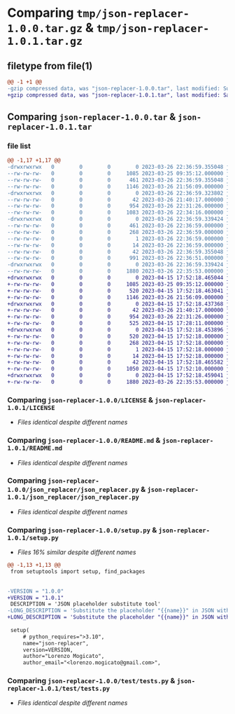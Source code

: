 # Comparing `tmp/json-replacer-1.0.0.tar.gz` & `tmp/json-replacer-1.0.1.tar.gz`

## filetype from file(1)

```diff
@@ -1 +1 @@
-gzip compressed data, was "json-replacer-1.0.0.tar", last modified: Sun Mar 26 22:36:59 2023, max compression
+gzip compressed data, was "json-replacer-1.0.1.tar", last modified: Sat Apr 15 17:52:18 2023, max compression
```

## Comparing `json-replacer-1.0.0.tar` & `json-replacer-1.0.1.tar`

### file list

```diff
@@ -1,17 +1,17 @@
-drwxrwxrwx   0        0        0        0 2023-03-26 22:36:59.355048 json-replacer-1.0.0/
--rw-rw-rw-   0        0        0     1085 2023-03-25 09:35:12.000000 json-replacer-1.0.0/LICENSE
--rw-rw-rw-   0        0        0      461 2023-03-26 22:36:59.355048 json-replacer-1.0.0/PKG-INFO
--rw-rw-rw-   0        0        0     1146 2023-03-26 21:56:09.000000 json-replacer-1.0.0/README.md
-drwxrwxrwx   0        0        0        0 2023-03-26 22:36:59.323802 json-replacer-1.0.0/json_replacer/
--rw-rw-rw-   0        0        0       42 2023-03-26 21:40:17.000000 json-replacer-1.0.0/json_replacer/__init__.py
--rw-rw-rw-   0        0        0      954 2023-03-26 22:31:26.000000 json-replacer-1.0.0/json_replacer/json_replacer.py
--rw-rw-rw-   0        0        0     1083 2023-03-26 22:34:16.000000 json-replacer-1.0.0/json_replacer/utils.py
-drwxrwxrwx   0        0        0        0 2023-03-26 22:36:59.339424 json-replacer-1.0.0/json_replacer.egg-info/
--rw-rw-rw-   0        0        0      461 2023-03-26 22:36:59.000000 json-replacer-1.0.0/json_replacer.egg-info/PKG-INFO
--rw-rw-rw-   0        0        0      268 2023-03-26 22:36:59.000000 json-replacer-1.0.0/json_replacer.egg-info/SOURCES.txt
--rw-rw-rw-   0        0        0        1 2023-03-26 22:36:59.000000 json-replacer-1.0.0/json_replacer.egg-info/dependency_links.txt
--rw-rw-rw-   0        0        0       14 2023-03-26 22:36:59.000000 json-replacer-1.0.0/json_replacer.egg-info/top_level.txt
--rw-rw-rw-   0        0        0       42 2023-03-26 22:36:59.355048 json-replacer-1.0.0/setup.cfg
--rw-rw-rw-   0        0        0      991 2023-03-26 22:36:51.000000 json-replacer-1.0.0/setup.py
-drwxrwxrwx   0        0        0        0 2023-03-26 22:36:59.339424 json-replacer-1.0.0/test/
--rw-rw-rw-   0        0        0     1880 2023-03-26 22:35:53.000000 json-replacer-1.0.0/test/tests.py
+drwxrwxrwx   0        0        0        0 2023-04-15 17:52:18.465044 json-replacer-1.0.1/
+-rw-rw-rw-   0        0        0     1085 2023-03-25 09:35:12.000000 json-replacer-1.0.1/LICENSE
+-rw-rw-rw-   0        0        0      520 2023-04-15 17:52:18.463041 json-replacer-1.0.1/PKG-INFO
+-rw-rw-rw-   0        0        0     1146 2023-03-26 21:56:09.000000 json-replacer-1.0.1/README.md
+drwxrwxrwx   0        0        0        0 2023-04-15 17:52:18.437368 json-replacer-1.0.1/json_replacer/
+-rw-rw-rw-   0        0        0       42 2023-03-26 21:40:17.000000 json-replacer-1.0.1/json_replacer/__init__.py
+-rw-rw-rw-   0        0        0      954 2023-03-26 22:31:26.000000 json-replacer-1.0.1/json_replacer/json_replacer.py
+-rw-rw-rw-   0        0        0      525 2023-04-15 17:28:11.000000 json-replacer-1.0.1/json_replacer/utils.py
+drwxrwxrwx   0        0        0        0 2023-04-15 17:52:18.453896 json-replacer-1.0.1/json_replacer.egg-info/
+-rw-rw-rw-   0        0        0      520 2023-04-15 17:52:18.000000 json-replacer-1.0.1/json_replacer.egg-info/PKG-INFO
+-rw-rw-rw-   0        0        0      268 2023-04-15 17:52:18.000000 json-replacer-1.0.1/json_replacer.egg-info/SOURCES.txt
+-rw-rw-rw-   0        0        0        1 2023-04-15 17:52:18.000000 json-replacer-1.0.1/json_replacer.egg-info/dependency_links.txt
+-rw-rw-rw-   0        0        0       14 2023-04-15 17:52:18.000000 json-replacer-1.0.1/json_replacer.egg-info/top_level.txt
+-rw-rw-rw-   0        0        0       42 2023-04-15 17:52:18.465582 json-replacer-1.0.1/setup.cfg
+-rw-rw-rw-   0        0        0     1050 2023-04-15 17:52:10.000000 json-replacer-1.0.1/setup.py
+drwxrwxrwx   0        0        0        0 2023-04-15 17:52:18.459041 json-replacer-1.0.1/test/
+-rw-rw-rw-   0        0        0     1880 2023-03-26 22:35:53.000000 json-replacer-1.0.1/test/tests.py
```

### Comparing `json-replacer-1.0.0/LICENSE` & `json-replacer-1.0.1/LICENSE`

 * *Files identical despite different names*

### Comparing `json-replacer-1.0.0/README.md` & `json-replacer-1.0.1/README.md`

 * *Files identical despite different names*

### Comparing `json-replacer-1.0.0/json_replacer/json_replacer.py` & `json-replacer-1.0.1/json_replacer/json_replacer.py`

 * *Files identical despite different names*

### Comparing `json-replacer-1.0.0/setup.py` & `json-replacer-1.0.1/setup.py`

 * *Files 16% similar despite different names*

```diff
@@ -1,13 +1,13 @@
 from setuptools import setup, find_packages
 
 
-VERSION = "1.0.0"
+VERSION = "1.0.1"
 DESCRIPTION = 'JSON placeholder substitute tool'
-LONG_DESCRIPTION = 'Substitute the placeholder "{{name}}" in JSON with the corresponding value from another JSON such as {"name": "Lorenzo"}'
+LONG_DESCRIPTION = 'Substitute the placeholder "{{name}}" in JSON with the corresponding value from another JSON such as {"name": "Lorenzo"}. Project link: https://github.com/lorenzua02/json-replacer'
 
 setup(
     # python_requires=">3.10",
     name="json-replacer",
     version=VERSION,
     author="Lorenzo Mogicato",
     author_email="<lorenzo.mogicato@gmail.com>",
```

### Comparing `json-replacer-1.0.0/test/tests.py` & `json-replacer-1.0.1/test/tests.py`

 * *Files identical despite different names*

